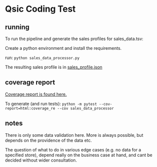 # Qsic Coding Test


## running
To run the pipeline and generate the sales profiles for sales_data.tsv:

Create a python environment and install the requirements.

run: `python sales_data_processor.py`

The resulting sales profile is in [sales_profile.json](sales_profiles.json)
## coverage report

[Coverage report is found here.](coverage_report/index.html)

To generate (and run tests):
`python -m pytest --cov-report=html:coverage_re --cov sales_data_processor`

## notes

There is only some data validation here. More is always possible, but depends on the providence of the data etc. 

The question of what to do in various edge cases (e.g. no data for a specified store), depend really on the business case at hand, and cant be decided without wider consultation.

